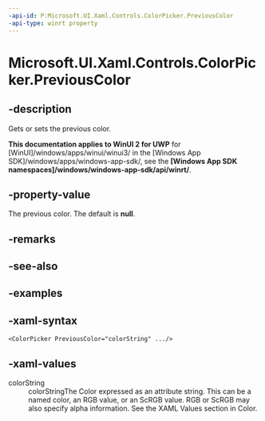 ```yaml
---
-api-id: P:Microsoft.UI.Xaml.Controls.ColorPicker.PreviousColor
-api-type: winrt property
---
```

<!-- Property syntax.
public IReference<Color> PreviousColor { get;  set; }
-->

# Microsoft.UI.Xaml.Controls.ColorPicker.PreviousColor


## -description

Gets or sets the previous color.


**This documentation applies to WinUI 2 for UWP** for [WinUI]/windows/apps/winui/winui3/ in the [Windows App SDK]/windows/apps/windows-app-sdk/, see the **[Windows App SDK namespaces]/windows/windows-app-sdk/api/winrt/**.

## -property-value

The previous color. The default is **null**.


## -remarks


## -see-also


## -examples


## -xaml-syntax

```xaml
<ColorPicker PreviousColor="colorString" .../>
```


## -xaml-values

<dt>colorString</dt><dd>colorStringThe Color expressed as an attribute string. This can be a named color, an RGB value, or an ScRGB value. RGB or ScRGB may also specify alpha information. See the XAML Values section in Color.</dd>
</dl>


